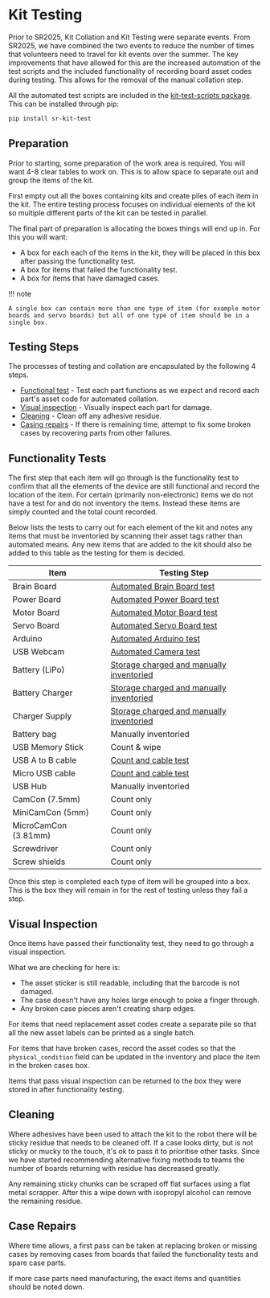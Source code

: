 # Kit Testing

Prior to SR2025, Kit Collation and Kit Testing were separate events.
From SR2025, we have combined the two events to reduce the number of times that volunteers need to travel for kit events over the summer.
The key improvements that have allowed for this are the increased automation of the test scripts and the included functionality of recording board asset codes during testing.
This allows for the removal of the manual collation step.

All the automated test scripts are included in the [kit-test-scripts package](https://github.com/srobo/kit-test-scripts).
This can be installed through pip:

```bash
pip install sr-kit-test
```

## Preparation

Prior to starting, some preparation of the work area is required.
You will want 4-8 clear tables to work on.
This is to allow space to separate out and group the items of the kit.

First empty out all the boxes containing kits and create piles of each item in the kit.
The entire testing process focuses on individual elements of the kit so multiple different parts of the kit can be tested in parallel.

The final part of preparation is allocating the boxes things will end up in.
For this you will want:

- A box for each each of the items in the kit, they will be placed in this box after passing the functionality test.
- A box for items that failed the functionality test.
- A box for items that have damaged cases.

!!! note

    A single box can contain more than one type of item (for example motor boards and servo boards) but all of one type of item should be in a single box.

## Testing Steps

The processes of testing and collation are encapsulated by the following 4 steps.

- [Functional test](#functionality-tests) - Test each part functions as we expect and record each part's asset code for automated collation.
- [Visual inspection](#visual-inspection) - Visually inspect each part for damage.
- [Cleaning](#cleaning) - Clean off any adhesive residue.
- [Casing repairs](#case-repairs) - If there is remaining time, attempt to fix some broken cases by recovering parts from other failures.

## Functionality Tests

The first step that each item will go through is the functionality test to confirm that all the elements of the device are still functional and record the location of the item.
For certain (primarily non-electronic) items we do not have a test for and do not inventory the items.
Instead these items are simply counted and the total count recorded.

Below lists the tests to carry out for each element of the kit and notes any items that must be inventoried by scanning their asset tags rather than automated means.
Any new items that are added to the kit should also be added to this table as the testing for them is decided.

Item | Testing Step
--- | ---
Brain Board | [Automated Brain Board test](./test-procedures.md#brain-board)
Power Board | [Automated Power Board test](./test-procedures.md#power-board)
Motor Board | [Automated Motor Board test](./test-procedures.md#motor-board)
Servo Board | [Automated Servo Board test](./test-procedures.md#servo-board)
Arduino | [Automated Arduino test](./test-procedures.md#arduino)
USB Webcam | [Automated Camera test](./test-procedures.md#camera)
Battery (LiPo) | [Storage charged and manually inventoried](./test-procedures.md#batteries-and-chargers)
Battery Charger | [Storage charged and manually inventoried](./test-procedures.md#batteries-and-chargers)
Charger Supply | [Storage charged and manually inventoried](./test-procedures.md#batteries-and-chargers)
Battery bag | Manually inventoried
USB Memory Stick | Count & wipe
USB A to B cable | [Count and cable test](./test-procedures.md#usb-cable-testing)
Micro USB cable | [Count and cable test](./test-procedures.md#usb-cable-testing)
USB Hub | Manually inventoried
CamCon (7.5mm) | Count only
MiniCamCon (5mm) | Count only
MicroCamCon (3.81mm) | Count only
Screwdriver | Count only
Screw shields | Count only

Once this step is completed each type of item will be grouped into a box.
This is the box they will remain in for the rest of testing unless they fail a step.

## Visual Inspection

Once items have passed their functionality test, they need to go through a visual inspection.

What we are checking for here is:

- The asset sticker is still readable, including that the barcode is not damaged.
- The case doesn't have any holes large enough to poke a finger through.
- Any broken case pieces aren't creating sharp edges.

For items that need replacement asset codes create a separate pile so that all the new asset labels can be printed as a single batch.

For items that have broken cases, record the asset codes so that the `physical_condition` field can be updated in the inventory and place the item in the broken cases box.

Items that pass visual inspection can be returned to the box they were stored in after functionality testing.

## Cleaning

Where adhesives have been used to attach the kit to the robot there will be sticky residue that needs to be cleaned off.
If a case looks dirty, but is not sticky or mucky to the touch, it's ok to pass it to prioritise other tasks.
Since we have started recommending alternative fixing methods to teams the number of boards returning with residue has decreased greatly.

Any remaining sticky chunks can be scraped off flat surfaces using a flat metal scrapper.
After this a wipe down with isopropyl alcohol can remove the remaining residue.

## Case Repairs

Where time allows, a first pass can be taken at replacing broken or missing cases by removing cases from boards that failed the functionality tests and spare case parts.

If more case parts need manufacturing, the exact items and quantities should be noted down.
